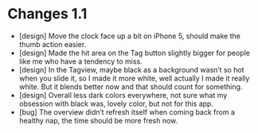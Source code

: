 # Changes 1.1
* [design] Move the clock face up a bit on iPhone 5, should make the thumb action easier.
* [design] Made the hit area on the Tag button slightly bigger for people like me who have a tendency to miss.
* [design] In the Tagview, maybe black as a background wasn’t so hot when you slide it, so I made it more white, well actually I made it really white. But it blends better now and that should count for something.
* [design] Overall less dark colors everywhere, not sure what my obsession with black was, lovely color, but not for this app.
* [bug] The overview didn’t refresh itself when coming back from a healthy nap, the time should be more fresh now.